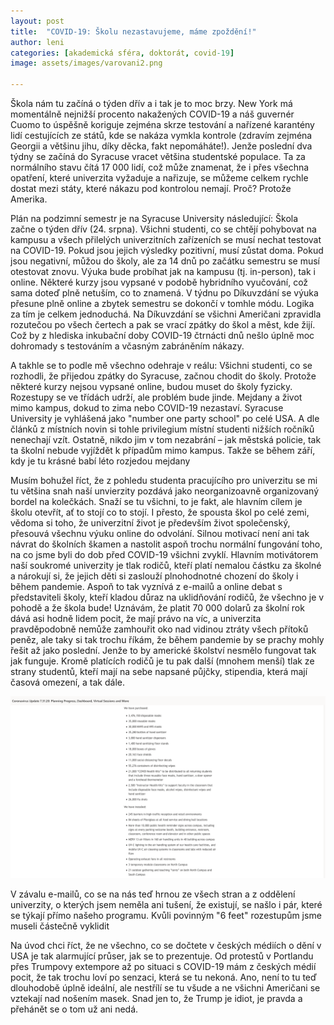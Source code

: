 ```yaml
---
layout: post
title:  "COVID-19: Školu nezastavujeme, máme zpoždění!"
author: leni
categories: [akademická sféra, doktorát, covid-19]
image: assets/images/varovani2.png

---
```


Škola nám tu začíná o týden dřív a i tak je to moc brzy. New York má momentálně nejnižší procento nakažených COVID-19 a náš guvernér Cuomo to úspěšně koriguje zejména skrze testování a nařízené karantény lidí cestujících ze států, kde se nakáza vymkla kontrole (zdravím zejména Georgii a většinu jihu, díky děcka, fakt nepomáháte!). Jenže poslední dva týdny se začíná do Syracuse vracet většina studentské populace. Ta za normálního stavu čítá 17 000 lidí, což může znamenat, že i přes všechna opatření, které univerzita vyžaduje a nařizuje, se můžeme celkem rychle dostat mezi státy, které nákazu pod kontrolou nemají. Proč? Protože Amerika.

Plán na podzimní semestr je na Syracuse University následující: Škola začne o týden dřív (24. srpna). Všichni studenti, co se chtějí pohybovat na kampusu a všech přilelých univerzitních zařízeních se musí nechat testovat na COVID-19. Pokud jsou jejich výsledky pozitivní, musí zůstat doma. Pokud jsou negativní, můžou do školy, ale za 14 dnů po začátku semestru se musí otestovat znovu. Výuka bude probíhat jak na kampusu (tj. in-person), tak i online. Některé kurzy jsou vypsané v podobě hybridního vyučování, což sama doteď plně netuším, co to znamená. V týdnu po Díkuvzdání se výuka přesune plně online a zbytek semestru se dokončí v tomhle módu. Logika za tím je celkem jednoduchá. Na Díkuvzdání se všichni Američani zpravidla rozutečou po všech čertech a pak se vrací zpátky do škol a měst, kde žijí. Což by z hlediska inkubační doby COVID-19 čtrnácti dnů nešlo úplně moc dohromady s testováním a včasným zabráněním nákazy. 

A takhle se to podle mě všechno odehraje v reálu: Všichni studenti, co se rozhodli, že přijedou zpátky do Syracuse, začnou chodit do školy. Protože některé kurzy nejsou vypsané online, budou muset do školy fyzicky. Rozestupy se ve třídách udrží, ale problém bude jinde. Mejdany a život mimo kampus, dokud to zima nebo COVID-19 nezastaví. Syracuse University je vyhlášená jako "number one party school" po celé USA. A dle článků z místních novin si tohle privilegium místní studenti nižších ročníků nenechají vzít. Ostatně, nikdo jim v tom nezabrání – jak městská policie, tak ta školní nebude vyjíždět k případům mimo kampus. Takže se během září, kdy je tu krásné babí léto rozjedou mejdany

Musím bohužel říct, že z pohledu studenta pracujícího pro univerzitu se mi tu většina snah naší unvierzity pozdává jako neorganizoavně organizovaný bordel na kolečkách. Snaží se tu všichni, to je fakt, ale hlavním cílem je školu otevřít, ať to stojí co to stojí. I přesto, že spousta škol po celé zemi, vědoma si toho, že univerzitní život je především život společenský, přesouvá všechnu výuku online do odvolání. Silnou motivací není ani tak návrat do školních škamen a nastolit aspoň trochu normální fungování toho, na co jsme byli do dob před COVID-19 všichni zvyklí. Hlavním motivátorem naší soukromé univerzity je tlak rodičů, kteří platí nemalou částku za školné a nárokují si, že jejich děti si zaslouží plnohodnotné chození do školy i během pandemie. Aspoň to tak vyznívá z e-mailů a online debat s představiteli školy, kteří kladou důraz na uklidňování rodičů, že všechno je v pohodě a že škola bude! Uznávám, že platit 70 000 dolarů za školní rok dává asi hodně lidem pocit, že mají právo na víc, a univerzita pravděpodobně nemůže zamhouřit oko nad vidinou ztráty všech přítoků peněz, ale taky si tak trochu říkám, že během pandemie by se prachy mohly řešit až jako poslední. Jenže to by americké školství nesmělo fungovat tak jak funguje. Kromě platících rodičů je tu pak další  (mnohem menší) tlak ze strany studentů, kteří mají na sebe napsané půjčky, stipendia, která mají časová omezení, a tak dále.



<img src="/assets/images/screenshot-covid.png">

V závalu e-mailů, co se na nás teď hrnou ze všech stran a z oddělení univerzity, o kterých jsem neměla ani tušení, že existují, se našlo i pár, které se týkají přímo našeho programu. Kvůli povinným "6 feet" rozestupům jsme museli částečně vyklidit 




Na úvod chci říct, že ne všechno, co se dočtete v českých médiích o dění v USA je tak alarmující průser, jak se to prezentuje. Od protestů v Portlandu přes Trumpovy extempore až po situaci s COVID-19 mám z českých médií pocit, že tak trochu loví po senzaci, která se tu nekoná. Ano, není to tu teď dlouhodobě úplně ideální, ale nestřílí se tu všude a ne všichni Američani se vztekají nad nošením masek. Snad jen to, že Trump je idiot, je pravda a přehánět se o tom už ani nedá.
